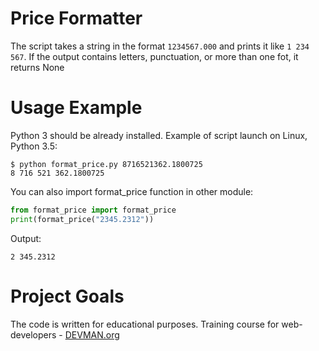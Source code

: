 # Price Formatter

The script takes a string in the format ```1234567.000``` and prints it like ```1 234 567```. If the output contains letters, punctuation, or more than one fot, it returns None

# Usage Example

Python 3 should be already installed. Example of script launch on Linux, Python 3.5:

```
$ python format_price.py 8716521362.1800725
8 716 521 362.1800725
```

You can also import format_price function in other module:

``` python
from format_price import format_price
print(format_price("2345.2312"))
```
Output:
```
2 345.2312
```

# Project Goals

The code is written for educational purposes. Training course for web-developers - [DEVMAN.org](https://devman.org)
